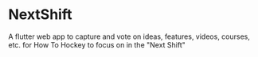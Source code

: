 # NextShift
A flutter web app to capture and vote on ideas, features, videos, courses, etc. for How To Hockey to focus on in the "Next Shift"
